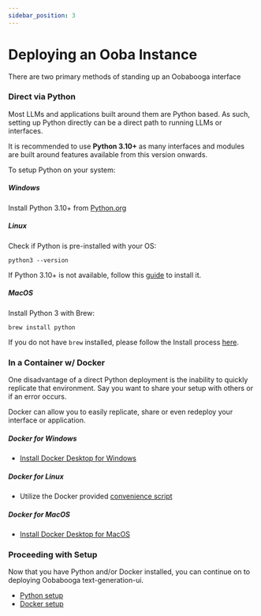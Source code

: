 ```yaml
---
sidebar_position: 3
---
```


# Deploying an Ooba Instance

There are two primary methods of standing up an Oobabooga interface

### Direct via Python

Most LLMs and applications built around them are Python based. As such, setting up Python directly can be a direct path to running LLMs or interfaces.

It is recommended to use **Python 3.10+** as many interfaces and modules are built around features available from this version onwards. 

To setup Python on your system:

##### Windows

Install Python 3.10+ from [Python.org](https://www.python.org/downloads/)

##### Linux

Check if Python is pre-installed with your OS:
```
python3 --version
```

If Python 3.10+ is not available, follow this [guide](https://docs.python-guide.org/starting/install3/linux/) to install it.

##### MacOS

Install Python 3 with Brew:
```
brew install python
```

If you do not have `brew` installed, please follow the Install process [here](https://brew.sh/).

### In a Container w/ Docker

One disadvantage of a direct Python deployment is the inability to quickly replicate that environment. Say you want to share your setup with others or if an error occurs.

Docker can allow you to easily replicate, share or even redeploy your interface or application. 

##### Docker for Windows

- [Install Docker Desktop for Windows](https://docs.docker.com/desktop/install/windows-install/)

##### Docker for Linux

- Utilize the Docker provided [convenience script](https://docs.docker.com/engine/install/ubuntu/#install-using-the-convenience-script)

##### Docker for MacOS

- [Install Docker Desktop for MacOS](https://docs.docker.com/desktop/install/mac-install/)

### Proceeding with Setup

Now that you have Python and/or Docker installed, you can continue on to deploying Oobabooga text-generation-ui.

- [Python setup](https://github.com/oobabooga/text-generation-webui#installation)
- [Docker setup](https://github.com/Atinoda/text-generation-webui-docker)